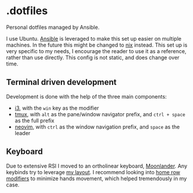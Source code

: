# .dotfiles
Personal dotfiles managed by Ansible.

I use Ubuntu. [Ansible](https://github.com/ansible/ansible) is leveraged to make this set up easier
on multiple machines. In the future this might be changed to [nix](https://github.com/NixOS/nix) instead.
This set up is very specific to my needs, I encourage the reader to use it 
as a reference, rather than use directly. This config is not static, and 
does change over time.

## Terminal driven development 

Development is done with the help of the three main components:
- [i3](https://i3wm.org/), with the `win` key as the modifier
- [tmux](https://github.com/tmux/tmux/wiki), with `alt` as the pane/window navigator prefix, and `ctrl + space` as the full prefix 
- [neovim](https://neovim.io/), with `ctrl` as the window navigation prefix, and `space` as the leader  

## Keyboard

Due to extensive RSI I moved to an ortholinear keyboard, [Moonlander](https://www.zsa.io/moonlander/).
Any keybinds try to leverage [my layout](https://configure.zsa.io/moonlander/layouts/manJd/latest/0).
I recommend looking into [home row modifiers](https://precondition.github.io/home-row-mods) to minimize hands movement, which helped tremendously in my case.

